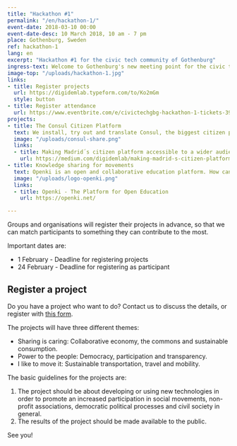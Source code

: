 ```yaml
---
title: "Hackathon #1"
permalink: "/en/hackathon-1/"
event-date: 2018-03-10 00:00
event-date-desc: 10 March 2018, 10 am - 7 pm
place: Gothenburg, Sweden
ref: hackathon-1
lang: en
excerpt: "Hackathon #1 for the civic tech community of Gothenburg"
ingress-text: Welcome to Gothenburg's new meeting point for the civic tech community! The first hackathon will be a full day of exciting projects, good food and fika in a friendly atmosphere.
image-top: "/uploads/hackathon-1.jpg"
links:
- title: Register projects
  url: https://digidemlab.typeform.com/to/Ko2mGm
  style: button
- title: Register attendance
  url: https://www.eventbrite.com/e/civictechgbg-hackathon-1-tickets-39479679785
projects:
- title: The Consul Citizen Platform
  text: We install, try out and translate Consul, the biggest citizen platform and most used Ruby platform in the world.
  image: "/uploads/consul-share.png"
  links:
  - title: Making Madrid´s citizen platform accessible to a wider audience
    url: https://medium.com/digidemlab/making-madrid-s-citizen-platform-accessible-to-a-wider-audience-f452dd59a394
- title: Knowledge sharing for movements
  text: Openki is an open and collaborative education platform. How can we develop it to be used for campaign work for social movements?
  image: "/uploads/logo-openki.png"
  links:
  - title: Openki - The Platform for Open Education
    url: https://openki.net/

---
```


Groups and organisations will register their projects in advance, so that we can match participants to something they can contribute to the most.

Important dates are:
* 1 February - Deadline for registering projects
* 24 February - Deadline for registering as participant

## Register a project
Do you have a project who want to do? Contact us to discuss the details, or register with [this form](https://digidemlab.typeform.com/to/Ko2mGm).

The projects will have three different themes:
* Sharing is caring: Collaborative economy, the commons and sustainable consumption.
* Power to the people: Democracy, participation and transparency.
* I like to move it: Sustainable transportation, travel and mobility.

The basic guidelines for the projects are:
1. The project should be about developing or using new technologies in order to promote an increased participation in social movements, non-profit associations, democratic political processes and civil society in general.
2. The results of the project should be made available to the public.

See you!
